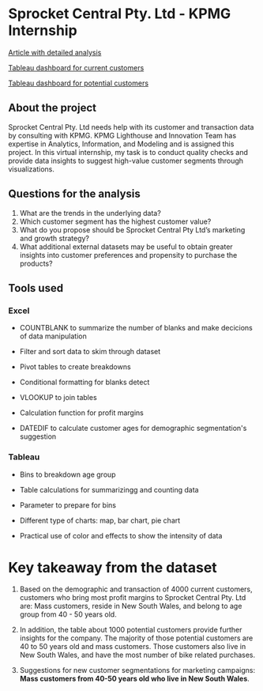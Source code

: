 # Sprocket Central Pty. Ltd - KPMG Internship 
[Article with detailed analysis](https://www.linkedin.com/pulse/sprocket-central-pty-ltd-kpmg-internship-hannah-pham/?trackingId=v2TjcCYsTtqMAyYr9VjjOA%3D%3D)

[Tableau dashboard for current customers](https://public.tableau.com/app/profile/hannah.pham.analysis/viz/CustomersSegment_16711893179500/Maindashboard)

[Tableau dashboard for potential customers](https://public.tableau.com/app/profile/hannah.pham.analysis/viz/SprocketCentralCo-PotentialCustomers/Dashboard1)

## About the project
Sprocket Central Pty. Ltd needs help with its customer and transaction data by consulting with KPMG. KPMG Lighthouse and Innovation Team has expertise in Analytics, Information, and Modeling and is assigned this project. In this virtual internship, my task is to conduct quality checks and provide data insights to suggest high-value customer segments through visualizations.

## Questions for the analysis
1. What are the trends in the underlying data?
2. Which customer segment has the highest customer value?
3. What do you propose should be Sprocket Central Pty Ltd’s marketing and growth strategy?
4. What additional external datasets may be useful to obtain greater insights into customer preferences and propensity to purchase the products?

## Tools used

### Excel

- COUNTBLANK to summarize the number of blanks and make decicions of data manipulation
* Filter and sort data to skim through dataset
+ Pivot tables to create breakdowns 
- Conditional formatting for blanks detect
* VLOOKUP to join tables
+ Calculation function for profit margins
- DATEDIF to calculate customer ages for demographic segmentation's suggestion 

### Tableau 

- Bins to breakdown age group
* Table calculations for summarizingg and counting data 
+ Parameter to prepare for bins 
- Different type of charts: map, bar chart, pie chart
* Practical use of color and effects to show the intensity of data 

# Key takeaway from the dataset

1. Based on the demographic and transaction of 4000 current customers, customers who bring most profit margins to Sprocket Central Pty. Ltd are:
Mass customers, reside in New South Wales, and belong to age group from 40 - 50 years old.

2. In addition, the table about 1000 potential customers provide further insights for the company. The majority of those potential customers are 40 to 50 years old and mass customers. Those customers also live in New South Wales, and have the most number of bike related purchases.

3. Suggestions for new customer segmentations for marketing campaigns: **Mass customers from 40-50 years old who live in New South Wales**. 
